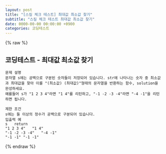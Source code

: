 ```yaml
---  
layout: post  
title: "[스킬 체크 테스트] 최대값 최소값 찾기"  
subtitle: "스킬 체크 테스트 최대값 최소값 찾기"  
date: 0000-00-00 00:00:00 +0900  
categories: 코딩테스트  
---  
```

{% raw %}  
## 코딩테스트 - 최대값 최소값 찾기  
  
	문제 설명  
	문자열 s에는 공백으로 구분된 숫자들이 저장되어 있습니다. str에 나타나는 숫자 중 최소값과 최대값을 찾아 이를 "(최소값) (최대값)"형태의 문자열을 반환하는 함수, solution을 완성하세요.  
	예를들어 s가 "1 2 3 4"라면 "1 4"를 리턴하고, "-1 -2 -3 -4"라면 "-4 -1"을 리턴하면 됩니다.  
  
	제한 조건  
	s에는 둘 이상의 정수가 공백으로 구분되어 있습니다.  
	입출력 예  
	s	return  
	"1 2 3 4"	"1 4"  
	"-1 -2 -3 -4"	"-4 -1"  
	"-1 -1"	"-1 -1"  
{% endraw %}